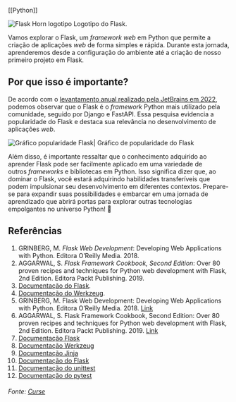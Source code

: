 [[Python]]

![Flask Horn logotipo](https://content-assets.betrybe.com/prod/3db43501-b282-4c60-9278-8b459e0b7b08-Flask%20Horn%20logotipo.png)
Logotipo do Flask.


Vamos explorar o Flask, um _framework web_ em Python que permite a criação de aplicações _web_ de forma simples e rápida. Durante esta jornada, aprenderemos desde a configuração do ambiente até a criação de nosso primeiro projeto em Flask.

## Por que isso é importante?

De acordo com o [levantamento anual realizado pela JetBrains em 2022](https://www.jetbrains.com/lp/devecosystem-2022/python), podemos observar que o Flask é o _framework_ Python mais utilizado pela comunidade, seguido por Django e FastAPI. Essa pesquisa evidencia a popularidade do Flask e destaca sua relevância no desenvolvimento de aplicações _web_.

![Gráfico popularidade Flask](https://content-assets.betrybe.com/prod/3db43501-b282-4c60-9278-8b459e0b7b08-Gr%C3%A1fico%20popularidade%20Flask.png)|
Gráfico de popularidade do Flask

Além disso, é importante ressaltar que o conhecimento adquirido ao aprender Flask pode ser facilmente aplicado em uma variedade de outros _frameworks_ e bibliotecas em Python. Isso significa dizer que, ao dominar o Flask, você estará adquirindo habilidades transferíveis que podem impulsionar seu desenvolvimento em diferentes contextos. Prepare-se para expandir suas possibilidades e embarcar em uma jornada de aprendizado que abrirá portas para explorar outras tecnologias empolgantes no universo Python! 🚀

## Referências

1. GRINBERG, M. _Flask Web Development_: Developing Web Applications with Python. Editora O’Reilly Media. 2018.
2. AGGARWAL, S. _Flask Framework Cookbook, Second Edition_: Over 80 proven recipes and techniques for Python web development with Flask, 2nd Edition. Editora Packt Publishing. 2019.
3. [Documentação do Flask](https://flask.palletsprojects.com/en/2.3.x/).
4. [Documentação do Werkzeug](https://werkzeug.palletsprojects.com/en/2.3.x/).
5. GRINBERG, M. Flask Web Development: Developing Web Applications with Python. Editora O’Reilly Media. 2018. [Link](https://www.amazon.com.br/Flask-Web-Development-Developing-Applications/dp/1491991739)
6. AGGARWAL, S. Flask Framework Cookbook, Second Edition: Over 80 proven recipes and techniques for Python web development with Flask, 2nd Edition. Editora Packt Publishing. 2019. [Link](https://www.amazon.com.br/Framework-Cookbook-Second-Shalabh-Aggarwal/dp/1789951291)
7. [Documentação Flask](https://flask.palletsprojects.com/)
8. [Documentação Werkzeug](https://werkzeug.palletsprojects.com/)
9. [Documentação Jinja](https://jinja.palletsprojects.com/)
10. [Documentação do Flask](https://flask.palletsprojects.com/en/1.1.x/)
11. [Documentação do unittest](https://docs.python.org/3/library/unittest.html)
12. [Documentação do pytest](https://docs.pytest.org/en/stable/)

###### Fonte: [Curse](https://app.betrybe.com/learn/course/5e938f69-6e32-43b3-9685-c936530fd326/module/3d93d491-e3ed-409f-bdb6-3a5dcd11f8d2/section/2502e0b8-be2f-4307-aff9-46932f8f13dc/day/bcea046e-6619-4f41-8550-cfe778563d0f/lesson/5ac6ad70-6fd0-44a5-ba00-1db2084dfd4e)
